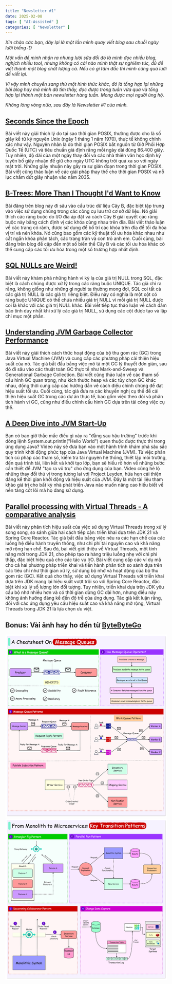 ```yaml
---
title: "Newsletter #1"
date: 2025-02-08
tags: [ "AI-Assisted" ]
categories: [ "Newsletter" ]
---
```


<i>
Xin chào các bạn, đây lại là một lần mình quay viết blog sau chuỗi ngày lười biếng :D

Một vấn đề mình nhận ra nhưng lười sửa đổi đó là mình đọc nhiều blog, nghịch nhiều tool, nhưng không có cái nào mình thật sự nghiêm túc, đủ để viết thành một blog chất lượng cả. Nếu có gì tâm đắc thì mình cũng quá lười để viết lại.

Vì vậy mình chuyển sang thử một hình thức khác, đó là tổng hợp lại những bài blog hay mà mình đã tìm thấy, đọc được trong tuần vừa qua và tổng hợp lại thành một bản newsletter hàng tuần. Mong được mọi người ủng hộ.

Không lòng vòng nữa, sau đây là Newsletter #1 của mình.
</i>

## [Seconds Since the Epoch](https://aphyr.com/posts/378-seconds-since-the-epoch)

Bài viết này giải thích lý do tại sao thời gian POSIX, thường được cho là số giây kể từ kỷ nguyên Unix (ngày 1 tháng 1 năm 1970), thực tế không chính xác như vậy. Nguyên nhân là do thời gian POSIX bắt nguồn từ Giờ Phối Hợp Quốc Tế (UTC) và tiêu chuẩn giả định rằng mỗi ngày dài đúng 86.400 giây. Tuy nhiên, độ dài của một ngày thay đổi và các nhà thiên văn học định kỳ tuyên bố giây nhuận để giữ cho ngày UTC không trôi quá xa so với ngày mặt trời. Những giây nhuận này gây ra sự gián đoạn trong thời gian POSIX. Bài viết cũng thảo luận về các giải pháp thay thế cho thời gian POSIX và nỗ lực chấm dứt giây nhuận vào năm 2035.

## [B-Trees: More Than I Thought I'd Want to Know](https://benjamincongdon.me/blog/2021/08/17/B-Trees-More-Than-I-Thought-Id-Want-to-Know/)

Bài đăng trên blog này đi sâu vào cấu trúc dữ liệu Cây B, đặc biệt tập trung vào việc sử dụng chúng trong các công cụ lưu trữ cơ sở dữ liệu. Nó giải thích các ràng buộc do I/O đĩa áp đặt và cách Cây B giải quyết các ràng buộc này bằng cách định vị các khóa cùng nhau trên đĩa. Bài viết thảo luận về các trang có rãnh, được sử dụng để bố trí các khóa trên đĩa để tối đa hóa vị trí và nén khóa. Nó cũng bao gồm các kỹ thuật tối ưu hóa khác nhau như cắt ngắn khóa phân tách, các trang tràn và con trỏ anh em. Cuối cùng, bài đăng trên blog đề cập đến một số biến thể Cây B và các tối ưu hóa khác có thể cung cấp các tối ưu hóa trong một số trường hợp nhất định.

## [SQL NULLs are Weird!](http://raymondtukpe.com/sql-nulls-are-weird.html)

Bài viết này khám phá những hành vi kỳ lạ của giá trị NULL trong SQL, đặc biệt là cách chúng được xử lý trong các ràng buộc UNIQUE. Tác giả chỉ ra rằng, không giống như những gì người ta thường mong đợi, SQL coi tất cả các giá trị NULL là các giá trị riêng biệt. Điều này có nghĩa là một cột có ràng buộc UNIQUE có thể chứa nhiều giá trị NULL vì mỗi giá trị NULL được coi là khác với các giá trị NULL khác. Bài viết tiếp tục thảo luận về cách đảm bảo tính duy nhất khi xử lý các giá trị NULL, sử dụng các cột được tạo và lập chỉ mục một phần.

## [Understanding JVM Garbage Collector Performance](https://mill-build.org/blog/6-garbage-collector-perf.html)

Bài viết này giải thích cách thức hoạt động của bộ thu gom rác (GC) trong Java Virtual Machine (JVM) và cung cấp các phương pháp cải thiện hiệu suất của nó. Tác giả bắt đầu bằng việc mô tả một GC lý thuyết đơn giản, sau đó đi sâu vào các thuật toán GC thực tế như Mark-and-Sweep và Generational Garbage Collection. Bài viết cũng thảo luận về các tham số cấu hình GC quan trọng, như kích thước heap và các tùy chọn GC khác nhau, đồng thời cung cấp các hướng dẫn về cách điều chỉnh chúng để đạt hiệu suất tối ưu. Cuối cùng, tác giả đưa ra các khuyến nghị cụ thể để cải thiện hiệu suất GC trong các dự án thực tế, bao gồm việc theo dõi và phân tích hành vi GC, cũng như điều chỉnh cấu hình GC dựa trên tải công việc cụ thể.

## [A Deep Dive into JVM Start-Up](https://www.youtube.com/watch?v=ED1oc7gn5uY)

Bạn có bao giờ thắc mắc điều gì xảy ra "đằng sau hậu trường" trước khi dòng lệnh System.out.println("Hello World") quen thuộc được thực thi trong ứng dụng Java? Video này sẽ đưa bạn vào một hành trình khám phá sâu sắc quy trình khởi động phức tạp của Java Virtual Machine (JVM). Từ việc phân tích cú pháp các tham số, kiểm tra tài nguyên hệ thống, thiết lập môi trường, đến quá trình tải, liên kết và khởi tạo lớp, bạn sẽ hiểu rõ hơn về những bước cần thiết để JVM "tạo ra vũ trụ" cho ứng dụng của bạn. Video cũng hé lộ những thay đổi thú vị trong tương lai với Project Leyden, hứa hẹn cải thiện đáng kể thời gian khởi động và hiệu suất của JVM. Đây là một tài liệu tham khảo giá trị cho bất kỳ nhà phát triển Java nào muốn nâng cao hiểu biết về nền tảng cốt lõi mà họ đang sử dụng.

## [Parallel processing with Virtual Threads - A comparative analysis](https://www.dhaval-shah.com/parallel-processing-virtual-threads-reactor-vs-jdk/)

Bài viết này phân tích hiệu suất của việc sử dụng Virtual Threads trong xử lý song song, so sánh giữa hai cách tiếp cận: triển khai dựa trên JDK 21 và Spring Core Reactor. Tác giả bắt đầu bằng việc nêu ra các hạn chế của các luồng hệ điều hành truyền thống, như chi phí tài nguyên cao và khả năng mở rộng hạn chế. Sau đó, bài viết giới thiệu về Virtual Threads, một tính năng mới trong JDK 21, cho phép tạo ra hàng triệu luồng nhẹ với chi phí thấp, đặc biệt hiệu quả cho các tác vụ I/O. Bài viết cung cấp các ví dụ mã cho cả hai phương pháp triển khai và tiến hành phân tích so sánh dựa trên các tiêu chí như thời gian xử lý, sử dụng bộ nhớ và hoạt động của bộ thu gom rác (GC). Kết quả cho thấy, việc sử dụng Virtual Threads với triển khai dựa trên JDK mang lại hiệu suất vượt trội so với Spring Core Reactor, đặc biệt khi xử lý số lượng lớn đối tượng. Tuy nhiên, triển khai dựa trên JDK yêu cầu bộ nhớ nhiều hơn và có thời gian dừng GC dài hơn, nhưng điều này không ảnh hưởng đáng kể đến độ trễ của ứng dụng. Tác giả kết luận rằng, đối với các ứng dụng yêu cầu hiệu suất cao và khả năng mở rộng, Virtual Threads trong JDK 21 là lựa chọn ưu việt.

## Bonus: Vài ảnh hay ho đến từ [ByteByteGo](https://bytebytego.com/)

![A Cheatsheet On Message Queues](img/1.png)
![From Monolith to Microservices: Key Transition Patterns](img/2.png)
